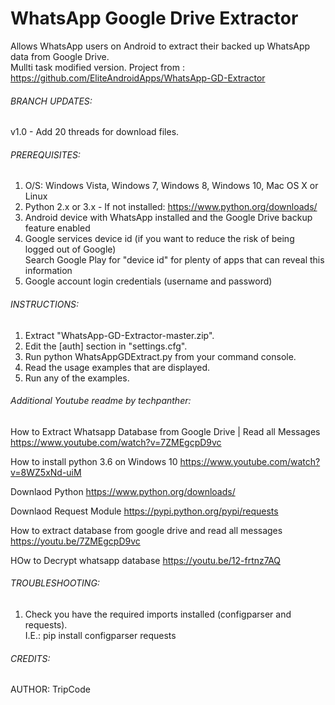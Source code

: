 # WhatsApp Google Drive Extractor
Allows WhatsApp users on Android to extract their backed up WhatsApp data from Google Drive.  
Mullti task modified version.
Project from : https://github.com/EliteAndroidApps/WhatsApp-GD-Extractor


###### BRANCH UPDATES:
v1.0 - Add 20 threads for download files.  


###### PREREQUISITES:
 1. O/S: Windows Vista, Windows 7, Windows 8, Windows 10, Mac OS X or Linux  
 2. Python 2.x or 3.x - If not installed: https://www.python.org/downloads/  
 3. Android device with WhatsApp installed and the Google Drive backup feature enabled  
 4. Google services device id (if you want to reduce the risk of being logged out of Google)  
     Search Google Play for "device id" for plenty of apps that can reveal this information  
 5. Google account login credentials (username and password)  


###### INSTRUCTIONS:
 1. Extract "WhatsApp-GD-Extractor-master.zip".  
 2. Edit the [auth] section in "settings.cfg".  
 3. Run python WhatsAppGDExtract.py from your command console.  
 4. Read the usage examples that are displayed.  
 5. Run any of the examples.  
 
 
###### Additional Youtube readme by techpanther:
 
How to Extract Whatsapp Database from Google Drive | Read all Messages
https://www.youtube.com/watch?v=7ZMEgcpD9vc

How to install python 3.6 on Windows 10
https://www.youtube.com/watch?v=8WZ5xNd-uiM

Downlaod Python
https://www.python.org/downloads/

Downlaod Request Module
https://pypi.python.org/pypi/requests

How to extract database from google drive and read all messages
https://youtu.be/7ZMEgcpD9vc

HOw to Decrypt whatsapp database
https://youtu.be/12-frtnz7AQ

###### TROUBLESHOOTING:
 1. Check you have the required imports installed (configparser and requests).  
     I.E.: pip install configparser requests  


###### CREDITS:
 AUTHOR: TripCode  
